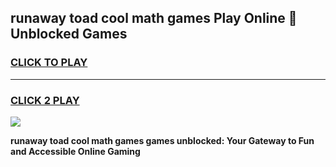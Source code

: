 
## runaway toad cool math games Play Online 👋 Unblocked Games
<h3>
<a href="https://news.freeplayer.one?title=runaway_toad_cool_math_games&ref=17CMG">CLICK TO PLAY</a></h3>
<hr>

<h3>
<a href="https://news.freeplayer.one?title=runaway_toad_cool_math_games&ref=17CMG">CLICK 2 PLAY</a>
  
</h3>

<a href="https://news.freeplayer.one?title=runaway_toad_cool_math_games&ref=17CMG/"><img src="https://clearcache.store/games.png"></a>


**runaway toad cool math games games unblocked: Your Gateway to Fun and Accessible Online Gaming**
